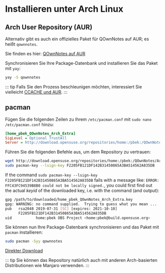 # Installieren unter Arch Linux

## Arch User Repository (AUR)

Alternativ gibt es auch ein offizielles Paket für QOwnNotes auf AUR; es heißt `qownnotes`.

Sie finden es hier: [QOwnNotes auf AUR](https://aur.archlinux.org/packages/qownnotes)

Synchronisieren Sie Ihre Package-Datenbank und installieren Sie das Paket mit `yay`:

```bash
yay -S qownnotes
```

::: tip
Falls Sie den Prozess beschleunigen möchten, interessiert Sie vielleicht [CCACHE und AUR](https://www.reddit.com/r/archlinux/comments/6vez44/a_small_tip_if_you_compile_from_aur/).
:::

## pacman

Fügen Sie die folgenden Zeilen zu Ihrem `/etc/pacman.conf` mit `sudo nano /etc/pacman.conf` hinzu:

```ini
[home_pbek_QOwnNotes_Arch_Extra]
SigLevel = Optional TrustAll
Server = http://download.opensuse.org/repositories/home:/pbek:/QOwnNotes/Arch_Extra/$arch
```

Führen Sie die folgenden Befehle aus, um dem Repository zu vertrauen:

```bash
wget http://download.opensuse.org/repositories/home:/pbek:/QOwnNotes/Arch_Extra/x86_64/home_pbek_QOwnNotes_Arch_Extra.key -O - | sudo pacman-key --add -
sudo pacman-key --lsign-key F2205FB121DF142B31450865A3BA514562A835DB
```

If the command `sudo pacman-key --lsign-key F2205FB121DF142B31450865A3BA514562A835DB` fails with a message like: `ERROR: FFC43FC94539B8B0 could not be locally signed.`, you could first find out the actual _keyid_ of the downloaded key, i.e. with the command (and output):

```bash
gpg /path/to/downloaded/home_pbek_QOwnNotes_Arch_Extra.key
gpg: WARNING: no command supplied.  Trying to guess what you mean ...
pub   rsa2048 2019-07-31 [SC] [expires: 2021-10-10]
      F2205FB121DF142B31450865A3BA514562A835DB
uid           home:pbek OBS Project <home:pbek@build.opensuse.org>
```

Sie können nun Ihre Package-Datenbank synchronisieren und das Paket mit `pacman` installieren:

```bash
sudo pacman -Syy qownnotes
```

[Direkter Download](https://download.opensuse.org/repositories/home:/pbek:/QOwnNotes/Arch_Extra)

::: tip
Sie können das Repository natürlich auch mit anderen Arch-basierten Distributionen wie Manjaro verwenden.
:::
